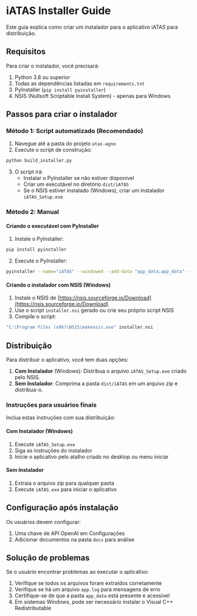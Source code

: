 # iATAS Installer Guide

Este guia explica como criar um instalador para o aplicativo iATAS para distribuição.

## Requisitos

Para criar o instalador, você precisará:

1. Python 3.8 ou superior
2. Todas as dependências listadas em `requirements.txt`
3. PyInstaller (`pip install pyinstaller`)
4. NSIS (Nullsoft Scriptable Install System) - apenas para Windows

## Passos para criar o instalador

### Método 1: Script automatizado (Recomendado)

1. Navegue até a pasta do projeto `atas-agno`
2. Execute o script de construção:

```bash
python build_installer.py
```

3. O script irá:
   - Instalar o PyInstaller se não estiver disponível
   - Criar um executável no diretório `dist/iATAS`
   - Se o NSIS estiver instalado (Windows), criar um instalador `iATAS_Setup.exe`

### Método 2: Manual

#### Criando o executável com PyInstaller

1. Instale o PyInstaller:

```bash
pip install pyinstaller
```

2. Execute o PyInstaller:

```bash
pyinstaller --name="iATAS" --windowed --add-data "app_data;app_data" --add-data "locale;locale" --add-data "docs;docs" run_app.py
```

#### Criando o instalador com NSIS (Windows)

1. Instale o NSIS de [https://nsis.sourceforge.io/Download](https://nsis.sourceforge.io/Download)
2. Use o script `installer.nsi` gerado ou crie seu próprio script NSIS
3. Compile o script:

```bash
"C:\Program Files (x86)\NSIS\makensis.exe" installer.nsi
```

## Distribuição

Para distribuir o aplicativo, você tem duas opções:

1. **Com Instalador** (Windows): Distribua o arquivo `iATAS_Setup.exe` criado pelo NSIS.
2. **Sem Instalador**: Comprima a pasta `dist/iATAS` em um arquivo zip e distribua-o.

### Instruções para usuários finais

Inclua estas instruções com sua distribuição:

#### Com Instalador (Windows)

1. Execute `iATAS_Setup.exe`
2. Siga as instruções do instalador
3. Inicie o aplicativo pelo atalho criado no desktop ou menu iniciar

#### Sem Instalador

1. Extraia o arquivo zip para qualquer pasta
2. Execute `iATAS.exe` para iniciar o aplicativo

## Configuração após instalação

Os usuários devem configurar:

1. Uma chave de API OpenAI em Configurações
2. Adicionar documentos na pasta `docs` para análise

## Solução de problemas

Se o usuário encontrar problemas ao executar o aplicativo:

1. Verifique se todos os arquivos foram extraídos corretamente
2. Verifique se há um arquivo `app.log` para mensagens de erro
3. Certifique-se de que a pasta `app_data` está presente e acessível
4. Em sistemas Windows, pode ser necessário instalar o Visual C++ Redistributable
